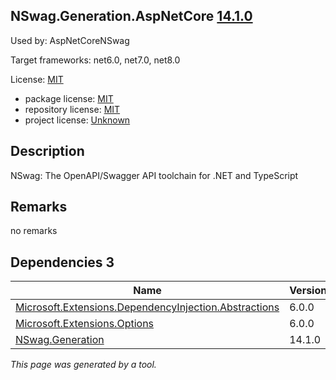 NSwag.Generation.AspNetCore [14.1.0](https://www.nuget.org/packages/NSwag.Generation.AspNetCore/14.1.0)
--------------------

Used by: AspNetCoreNSwag

Target frameworks: net6.0, net7.0, net8.0

License: [MIT](../../../../licenses/mit) 

- package license: [MIT](https://licenses.nuget.org/MIT) 
- repository license: [MIT](https://github.com/RicoSuter/NSwag.git) 
- project license: [Unknown](http://nswag.org/) 

Description
-----------
NSwag: The OpenAPI/Swagger API toolchain for .NET and TypeScript

Remarks
-----------
no remarks


Dependencies 3
-----------

|Name|Version|
|----------|:----|
|[Microsoft.Extensions.DependencyInjection.Abstractions](../../../../packages/nuget.org/microsoft.extensions.dependencyinjection.abstractions/6.0.0)|6.0.0|
|[Microsoft.Extensions.Options](../../../../packages/nuget.org/microsoft.extensions.options/6.0.0)|6.0.0|
|[NSwag.Generation](../../../../packages/nuget.org/nswag.generation/14.1.0)|14.1.0|

*This page was generated by a tool.*